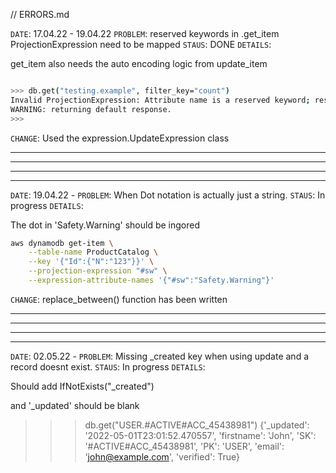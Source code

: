 // ERRORS.md


`DATE`: 17.04.22 - 19.04.22
`PROBLEM`: reserved keywords in .get_item ProjectionExpression need to be mapped
`STAUS`: DONE 
`DETAILS`: 

get_item also needs the auto encoding logic from update_item

```bash

>>> db.get("testing.example", filter_key="count")
Invalid ProjectionExpression: Attribute name is a reserved keyword; reserved keyword: count
WARNING: returning default response.
>>>

```

`CHANGE`: Used the expression.UpdateExpression class


------------
------------
------------
------------

`DATE`: 19.04.22 - 
`PROBLEM`: When Dot notation is actually just a string.
`STAUS`: In progress
`DETAILS`: 

The dot in 'Safety.Warning' should be ingored

```bash
aws dynamodb get-item \
    --table-name ProductCatalog \
    --key '{"Id":{"N":"123"}}' \
    --projection-expression "#sw" \
    --expression-attribute-names '{"#sw":"Safety.Warning"}'
```


`CHANGE`: replace_between() function has been written


------------
------------
------------
------------

`DATE`: 02.05.22 - 
`PROBLEM`: Missing _created key when using update and a record doesnt exist.
`STAUS`: In progress
`DETAILS`: 

Should add IfNotExists("_created")

and '_updated' should be blank

>>> db.get("USER.#ACTIVE#ACC_45438981")
{'_updated': '2022-05-01T23:01:52.470557', 'firstname': 'John', 'SK': '#ACTIVE#ACC_45438981', 'PK': 'USER', 'email': 'john@example.com', 'verified': True}

